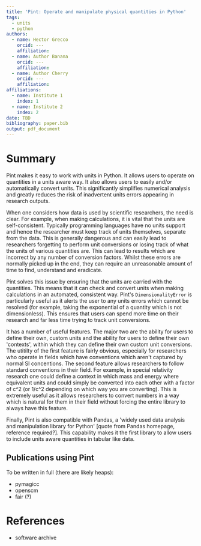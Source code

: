 ```yaml
---
title: 'Pint: Operate and manipulate physical quantities in Python'
tags:
  - units
  - python
authors:
  - name: Hector Grecco
    orcid: ---
    affiliation:
  - name: Author Banana
    orcid: ---
    affiliation:
  - name: Author Cherry
    orcid: ---
    affiliation:
affiliations:
  - name: Institute 1
    index: 1
  - name: Institute 2
    index: 2
date: TBD
bibliography: paper.bib
output: pdf_document
---
```


# Summary

Pint makes it easy to work with units in Python.
It allows users to operate on quantities in a units aware way.
It also allows users to easily and/or automatically convert units.
This significantly simplifies numerical analysis and greatly reduces the risk of inadvertent units errors appearing in research outputs.

When one considers how data is used by scientific researchers, the need is clear.
For example, when making calculations, it is vital that the units are self-consistent.
Typically programming languages have no units support and hence the researcher must keep track of units themselves, separate from the data.
This is generally dangerous and can easily lead to researchers forgetting to perform unit conversions or losing track of what the units of various quantities are.
This can lead to results which are incorrect by any number of conversion factors.
Whilst these errors are normally picked up in the end, they can require an unreasonable amount of time to find, understand and eradicate.

Pint solves this issue by ensuring that the units are carried with the quantities.
This means that it can check and convert units when making calculations in an automated, consistent way.
Pint's `DimensionalityError` is particularly useful as it alerts the user to any units errors which cannot be resolved (for example, taking the exponential of a quantity which is not dimensionless).
This ensures that users can spend more time on their research and far less time trying to track unit conversions.

It has a number of useful features.
The major two are the ability for users to define their own, custom units and the ability for users to define their own 'contexts', within which they can define their own custom unit conversions.
The utitilty of the first feature is fairly obvious, especially for researchers who operate in fields which have conventions which aren't captured by normal SI concentions.
The second feature allows researchers to follow standard conventions in their field.
For example, in special relativity research one could define a context in which mass and energy where equivalent units and could simply be converted into each other with a factor of c^2 (or 1/c^2 depending on which way you are converting).
This is extremely useful as it allows researchers to convert numbers in a way which is natural for them in their field without forcing the entire library to always have this feature.

Finally, Pint is also compatible with Pandas, a 'widely used data analysis and manipulation library for Python'  [quote from Pandas homepage, reference required?].
This capability makes it the first library to allow users to include units aware quantities in tabular like data.

## Publications using Pint

To be written in full (there are likely heaps):

- pymagicc
- openscm
- fair (?)

# References

- software archive
